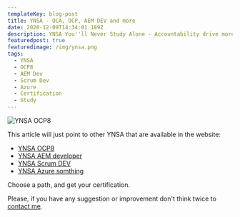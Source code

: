 ```yaml
---
templateKey: blog-post
title: YNSA - OCA, OCP, AEM DEV and more
date: 2020-12-09T14:34:01.189Z
description: YNSA You''ll Never Study Alone - Accountability drive more results than motivation.
featuredpost: true
featuredimage: /img/ynsa.png
tags:
  - YNSA
  - OCP8
  - AEM Dev
  - Scrum Dev
  - Azure
  - Certification
  - Study
---
```


![YNSA OCP8](/img/ynsa.png)

This article will just point to other YNSA that are available in the website:[](www.google.com)

* [YNSA OCP8](www.google.com)[](www.google.com)[](www.google.com)
* [YNSA AEM developer](www.google.com)
* [YNSA Scrum DEV](www.google.com)
* [YNSA Azure somthing](www.google.com)

Choose a path, and get your certification.

Please, if you have any suggestion or improvement don't think twice to [contact me](/contact).